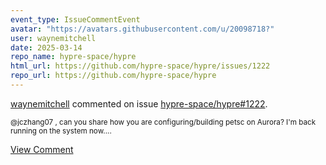 ```yaml
---
event_type: IssueCommentEvent
avatar: "https://avatars.githubusercontent.com/u/20098718?"
user: waynemitchell
date: 2025-03-14
repo_name: hypre-space/hypre
html_url: https://github.com/hypre-space/hypre/issues/1222
repo_url: https://github.com/hypre-space/hypre
---
```


<a href='https://github.com/waynemitchell' target='_blank'>waynemitchell</a> commented on issue <a href='https://github.com/hypre-space/hypre/issues/1222' target='_blank'>hypre-space/hypre#1222</a>.

<small>@jczhang07 , can you share how you are configuring/building petsc on Aurora? I'm back running on the system now....</small>

<a href='https://github.com/hypre-space/hypre/issues/1222' target='_blank'>View Comment</a>